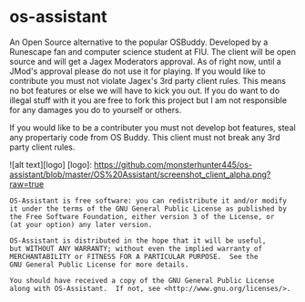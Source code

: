 # os-assistant
An Open Source alternative to the popular OSBuddy. Developed by a Runescape fan and computer science student at FIU. The client will be open source and will get a Jagex Moderators approval. As of right now, until a JMod's approval please do not use it for playing. If you would like to contribute you must not violate Jagex's 3rd party client rules. This means no bot features or else we will have to kick you out. If you do want to do illegal stuff with it you are free to fork this project but I am not responsible for any damages you do to yourself or others.

If you would like to be a contributer you must not develop bot features, steal any propertariy code from OS Buddy. This client must not break any 3rd party client rules.


![alt text][logo]
[logo]: https://github.com/monsterhunter445/os-assistant/blob/master/OS%20Assistant/screenshot_client_alpha.png?raw=true



    OS-Assistant is free software: you can redistribute it and/or modify
    it under the terms of the GNU General Public License as published by
    the Free Software Foundation, either version 3 of the License, or
    (at your option) any later version.

    OS-Assistant is distributed in the hope that it will be useful,
    but WITHOUT ANY WARRANTY; without even the implied warranty of
    MERCHANTABILITY or FITNESS FOR A PARTICULAR PURPOSE.  See the
    GNU General Public License for more details.

    You should have received a copy of the GNU General Public License
    along with OS-Assistant.  If not, see <http://www.gnu.org/licenses/>.
